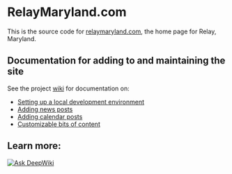 # RelayMaryland.com

This is the source code for [relaymaryland.com](https://relaymaryland.com), the home page for Relay, Maryland.

## Documentation for adding to and maintaining the site

See the project [wiki](https://github.com/Relay-Maryland/relaymaryland.com/wiki) for documentation on:

- [Setting up a local development environment](https://github.com/Relay-Maryland/relaymaryland.com/wiki/Local-development-environment)
- [Adding news posts](https://github.com/Relay-Maryland/relaymaryland.com/wiki/News-posts)
- [Adding calendar posts](https://github.com/Relay-Maryland/relaymaryland.com/wiki/Calendar-posts)
- [Customizable bits of content](https://github.com/Relay-Maryland/relaymaryland.com/wiki/Customizable-bits)

## Learn more:

[![Ask DeepWiki](https://deepwiki.com/badge.svg)](https://deepwiki.com/Relay-Maryland/relaymaryland.com)
